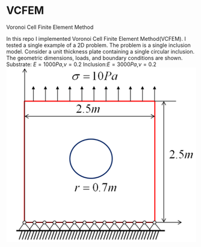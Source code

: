 # VCFEM
Voronoi Cell Finite Element Method

In this repo I implemented Voronoi Cell Finite Element Method(VCFEM). I tested a single example of a 2D problem. The problem is a single inclusion model. Consider a unit thickness plate containing a single circular inclusion. The geometric dimensions, loads, and boundary conditions are shown. Substrate: $E=1000Pa$,$\nu=0.2$ Inclusion:$E=3000Pa$,$\nu=0.2$![Alt text](image.png)